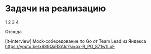 # Задачи на реализацию

1
2
3
4

Отсюда

[it-interview] Mock-собеседование по Go от Team Lead из Яндекса https://youtu.be/x689QxR3AIc?si=ax-R_PG_871w1LuF 